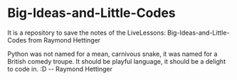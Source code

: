 # Big-Ideas-and-Little-Codes
It is a repository to save the notes of the LiveLessons: Big-Ideas-and-Little-Codes from Raymond Hettinger

Python was not named for a mean, carnivous snake, it was named for a British comedy troupe. It should be playful language, it should be a delight to code in. :D  -- Raymond Hettinger 
